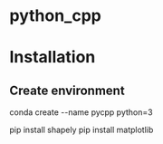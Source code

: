 # python_cpp


# Installation

## Create environment

conda create --name pycpp python=3

pip install shapely
pip install matplotlib